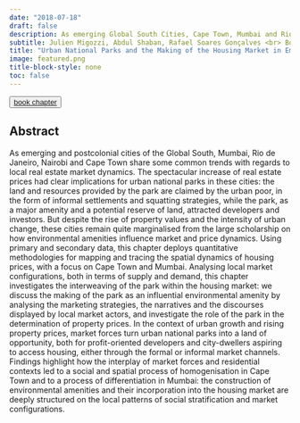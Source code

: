 ```yaml
---
date: "2018-07-18"
draft: false
description: As emerging Global South Cities, Cape Town, Mumbai and Rio de Janeiro have experienced the a spectacular increase of housing prices, turning land around urban national parks into places of exclusiveness and opportunities. This chapter is the outcome of the Research Project "Urban National Parks in Emerging Countries" led by Professor Frédéric Landy from University of Paris Nanterre. 
subtitle: Julien Migozzi, Abdul Shaban, Rafael Soares Gonçalves <br> Book chapter
title: "Urban National Parks and the Making of the Housing Market in Emerging Cities: Places of Exclusiveness, Land of Opportunities"
image: featured.png
title-block-style: none
toc: false
---
```


<button type="button" class="btn btn-outline-success"><a href="https://doi.org/10.1080/10511482.2019.1684335">book chapter</a></button>



## Abstract

As emerging and postcolonial cities of the Global South, Mumbai, Rio de Janeiro, Nairobi and Cape Town share some common trends with regards to local real estate market dynamics. The spectacular increase of real estate prices had clear implications for urban national parks in these cities: the land and resources provided by the park are claimed by the urban poor, in the form of informal settlements and squatting strategies, while the park, as a major amenity and a potential reserve of land, attracted developers and investors. But despite the rise of property values and the intensity of urban change, these cities remain quite marginalised from the large scholarship on how environmental amenities influence market and price dynamics. Using primary and secondary data, this chapter deploys quantitative methodologies for mapping and tracing the spatial dynamics of housing prices, with a focus on Cape Town and Mumbai. Analysing local market configurations, both in terms of supply and demand, this chapter investigates the interweaving of the park within the housing market: we discuss the making of the park as an influential environmental amenity by analysing the marketing strategies, the narratives and the discourses displayed by local market actors, and investigate the role of the park in the determination of property prices. In the context of urban growth and rising property prices, market forces turn urban national parks into a land of opportunity, both for profit-oriented developers and city-dwellers aspiring to access housing, either through the formal or informal market channels. Findings highlight how the interplay of market forces and residential contexts led to a social and spatial process of homogenisation in Cape Town and to a process of differentiation in Mumbai: the construction of environmental amenities and their incorporation into the housing market are deeply structured on the local patterns of social stratification and market configurations.


